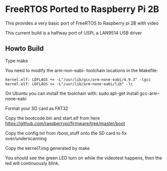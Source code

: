 # FreeRTOS Ported to Raspberry Pi 2B

This provides a very basic port of FreeRTOS to Raspberry pi 2B with video

This current build is a halfway port of USPi, a LAN9514 USB driver

## Howto Build

Type make

You need to modify the arm-non-eabi- toolchain locations in the Makefile:

    kernel.elf: LDFLAGS += -L"/usr/lib/gcc/arm-none-eabi/4.9.3" -lgcc
    kernel.elf: LDFLAGS += -L"/usr/lib/arm-none-eabi/lib" -lc

On Ubuntu you can install the toolchain with: sudo apt-get install gcc-arm-none-eabi

Format your SD card as FAT32

Copy the bootcode.bin and start.elf from here https://github.com/raspberrypi/firmware/tree/master/boot

Copy the config.txt from /boot_stuff onto the SD card to fix over/underscanning

Copy the kernel7.img generated by make

You should see the green LED turn on while the videotest happens, then the led will continuously blink.
